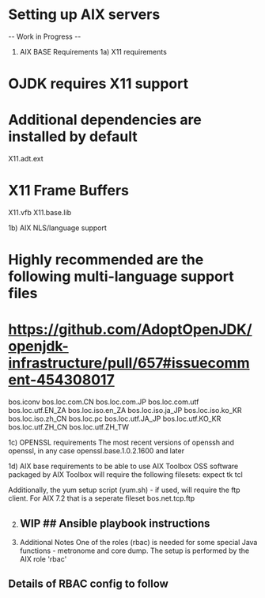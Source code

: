 # Setting up AIX servers

-- Work in Progress --

1) AIX BASE Requirements
1a) X11 requirements
# OJDK requires X11 support
# Additional dependencies are installed by default
X11.adt.ext
# X11 Frame Buffers
X11.vfb
X11.base.lib

1b) AIX NLS/language support
# Highly recommended are the following multi-language support files
# https://github.com/AdoptOpenJDK/openjdk-infrastructure/pull/657#issuecomment-454308017
bos.iconv
bos.loc.com.CN
bos.loc.com.JP
bos.loc.com.utf
bos.loc.utf.EN_ZA
bos.loc.iso.en_ZA
bos.loc.iso.ja_JP
bos.loc.iso.ko_KR
bos.loc.iso.zh_CN
bos.loc.pc
bos.loc.utf.JA_JP
bos.loc.utf.KO_KR
bos.loc.utf.ZH_CN
bos.loc.utf.ZH_TW

1c) OPENSSL requirements
The most recent versions of openssh and openssl, in any case
openssl.base.1.0.2.1600 and later


1d) AIX base requirements to be able to use AIX Toolbox
OSS software packaged by AIX Toolbox will require the following filesets:
expect
tk
tcl

Additionally, the yum setup script (yum.sh) - if used, will require the ftp client. For AIX 7.2 that is a seperate fileset
bos.net.tcp.ftp

2) ## WIP ## Ansible playbook instructions

3) Additional Notes
One of the roles (rbac) is needed for some special Java functions - metronome and core dump.
The setup is performed by the AIX role 'rbac'

## Details of RBAC config to follow ##
